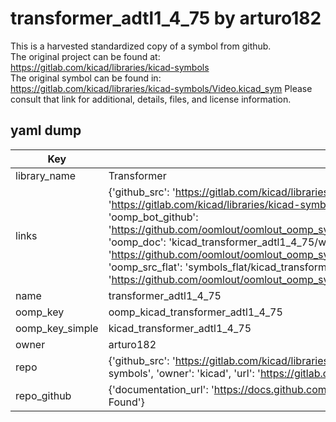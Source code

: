 # transformer_adtl1_4_75 by arturo182  
This is a harvested standardized copy of a symbol from github.  
The original project can be found at:  
https://gitlab.com/kicad/libraries/kicad-symbols  
The original symbol can be found in:
https://gitlab.com/kicad/libraries/kicad-symbols/Video.kicad_sym
Please consult that link for additional, details, files, and license information.  
## yaml dump  
| Key | Value |  
| --- | --- |  
| library_name | Transformer |  
| links | {'github_src': 'https://gitlab.com/kicad/libraries/kicad-symbols/Video.kicad_sym', 'github_src_repo': 'https://gitlab.com/kicad/libraries/kicad-symbols', 'oomp_bot': 'kicad_transformer_adtl1_4_75/working', 'oomp_bot_github': 'https://github.com/oomlout/oomlout_oomp_symbol_bot/tree/main/kicad_transformer_adtl1_4_75/working', 'oomp_doc': 'kicad_transformer_adtl1_4_75/working', 'oomp_doc_github': 'https://github.com/oomlout/oomlout_oomp_symbol_doc/tree/main/kicad_transformer_adtl1_4_75/working', 'oomp_src_flat': 'symbols_flat/kicad_transformer_adtl1_4_75/working', 'oomp_src_flat_github': 'https://github.com/oomlout/oomlout_oomp_symbol_src/tree/main/kicad_transformer_adtl1_4_75/working'} |  
| name | transformer_adtl1_4_75 |  
| oomp_key | oomp_kicad_transformer_adtl1_4_75 |  
| oomp_key_simple | kicad_transformer_adtl1_4_75 |  
| owner | arturo182 |  
| repo | {'github_src': 'https://gitlab.com/kicad/libraries/kicad-symbols/Video.kicad_sym', 'name': 'libraries/kicad-symbols', 'owner': 'kicad', 'url': 'https://gitlab.com/kicad/libraries/kicad-symbols'} |  
| repo_github | {'documentation_url': 'https://docs.github.com/rest/repos/repos#get-a-repository', 'message': 'Not Found'} |  

